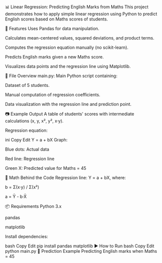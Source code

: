 📊 Linear Regression: Predicting English Marks from Maths
This project demonstrates how to apply simple linear regression using Python to predict English scores based on Maths scores of students.

🚀 Features
Uses Pandas for data manipulation.

Calculates mean-centered values, squared deviations, and product terms.

Computes the regression equation manually (no scikit-learn).

Predicts English marks given a new Maths score.

Visualizes data points and the regression line using Matplotlib.

📁 File Overview
main.py: Main Python script containing:

Dataset of 5 students.

Manual computation of regression coefficients.

Data visualization with the regression line and prediction point.

📷 Example Output
A table of students' scores with intermediate calculations (x, y, x², y², x·y).

Regression equation:

ini
Copy
Edit
Y = a + bX
Graph:

Blue dots: Actual data

Red line: Regression line

Green X: Predicted value for Maths = 45

🧠 Math Behind the Code
Regression line:
Y = a + bX, where:

b = Σ(x·y) / Σ(x²)

a = Ȳ - b·X̄

📦 Requirements
Python 3.x

pandas

matplotlib

Install dependencies:

bash
Copy
Edit
pip install pandas matplotlib
▶️ How to Run
bash
Copy
Edit
python main.py
📌 Prediction Example
Predicting English marks when Maths = 45
